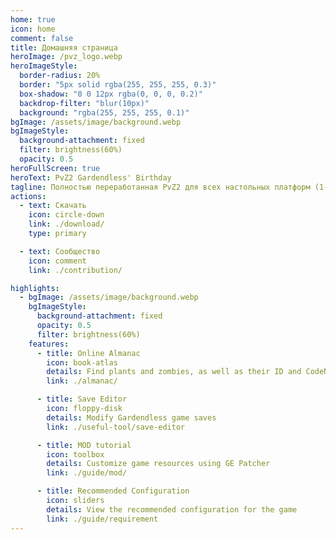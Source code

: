 ```yaml
---
home: true
icon: home
comment: false
title: Домашняя страница
heroImage: /pvz_logo.webp
heroImageStyle:
  border-radius: 20%
  border: "5px solid rgba(255, 255, 255, 0.3)"
  box-shadow: "0 0 12px rgba(0, 0, 0, 0.2)"
  backdrop-filter: "blur(10px)"
  background: "rgba(255, 255, 255, 0.1)"
bgImage: /assets/image/background.webp
bgImageStyle:
  background-attachment: fixed
  filter: brightness(60%)
  opacity: 0.5
heroFullScreen: true
heroText: PvZ2 Gardendless' Birthday
tagline: Полностью переработанная PvZ2 для всех настольных платформ (1-й юбилей!)
actions:
  - text: Скачать
    icon: circle-down
    link: ./download/
    type: primary

  - text: Сообщество
    icon: comment
    link: ./contribution/

highlights:
  - bgImage: /assets/image/background.webp
    bgImageStyle:
      background-attachment: fixed
      opacity: 0.5
      filter: brightness(60%)
    features:
      - title: Online Almanac
        icon: book-atlas
        details: Find plants and zombies, as well as their ID and CodeName
        link: ./almanac/

      - title: Save Editor
        icon: floppy-disk
        details: Modify Gardendless game saves
        link: ./useful-tool/save-editor

      - title: MOD tutorial
        icon: toolbox
        details: Customize game resources using GE Patcher
        link: ./guide/mod/

      - title: Recommended Configuration
        icon: sliders
        details: View the recommended configuration for the game
        link: ./guide/requirement
---
```

